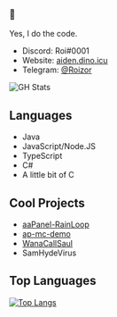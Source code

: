 ### :wave:
Yes, I do the code.  
- Discord: Roi#0001
- Website: [aiden.dino.icu](https://aiden.dino.icu)
- Telegram: [@Roizor](https://t.me/Roizor)

![GH Stats](https://github-readme-stats.vercel.app/api?username=roizor)


## Languages
- Java
- JavaScript/Node.JS
- TypeScript
- C#
- A little bit of C

## Cool Projects
- [aaPanel-RainLoop](https://github.com/Roizor/aaPanel-RainLoop)
- [ap-mc-demo](https://github.com/Roizor/ap-mc-demo)
- [WanaCallSaul](https://github.com/Roizor/WanaCallSaul)
- SamHydeVirus

## Top Languages
[![Top Langs](https://github-readme-stats.vercel.app/api/top-langs/?username=Roizor)](https://github.com/anuraghazra/github-readme-stats)
